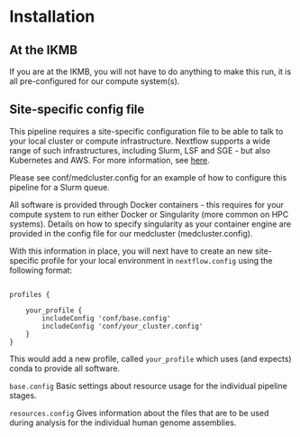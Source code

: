 # Installation

## At the IKMB

If you are at the IKMB, you will not have to do anything to make this run, it is all pre-configured for our compute system(s).
 
## Site-specific config file

This pipeline requires a site-specific configuration file to be able to talk to your local cluster or compute infrastructure. Nextflow supports a wide
range of such infrastructures, including Slurm, LSF and SGE - but also Kubernetes and AWS. For more information, see [here](https://www.nextflow.io/docs/latest/executor.html).

Please see conf/medcluster.config for an example of how to configure this pipeline for a Slurm queue.

All software is provided through Docker containers - this requires for your compute system to run either Docker or Singularity (more common on HPC systems). Details on how to specify singularity as your container engine are provided in the config file for our medcluster (medcluster.config).

With this information in place, you will next have to create an new site-specific profile for your local environment in `nextflow.config` using the following format:

```

profiles {
	
	your_profile {
		includeConfig 'conf/base.config'
		includeConfig 'conf/your_cluster.config'
	}
}

```

This would add a new profile, called `your_profile` which uses (and expects) conda to provide all software. 

`base.config` Basic settings about resource usage for the individual pipeline stages. 

`resources.config` Gives information about the files that are to be used during analysis for the individual human genome assemblies.

